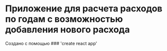 # Приложение для расчета расходов по годам с возможностью добавления нового расхода

Создано с помощью ### 'create react app'